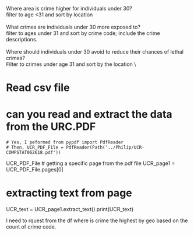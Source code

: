 

 Where area is crime higher for individuals under 30? \
	filter to age <31 and sort by location \
\
What crimes are individuals under 30 more exposed to? \
	filter to ages under 31 and sort by crime code; include the crime descriptions. \
\
Where should individuals under 30 avoid to reduce their chances of lethal crimes? \
	Filter to crimes under age 31 and sort by the location \


# Read csv file 
# can you read and extract the data from the URC.PDF 
	# Yes, I peformed from pypdf import PdfReader
	# Then, UCR_PDF_File = PdfReader(Path('../Philip/UCR-COMPSTAT062618.pdf'))
UCR_PDF_File
	# getting a specific page from the pdf file
UCR_page1 = UCR_PDF_File.pages[0]

# extracting text from page
UCR_text = UCR_page1.extract_text()
print(UCR_text)

I need to rquest from the df where is crime the highest by geo based on the count of crime code. 
 

